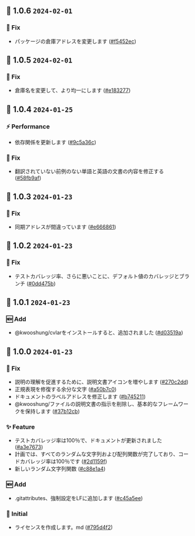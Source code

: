 ## 🎉 1.0.6 `2024-02-01`
### 🐛 Fix
- パッケージの倉庫アドレスを変更します ([#f5452ec](https://github.com/kwooshung/files/commit/f5452ec067a9dbea64170a84cabdd6230be9d6f5))

## 🎉 1.0.5 `2024-02-01`
### 🐛 Fix
- 倉庫名を変更して、より均一にします ([#e183277](https://github.com/kwooshung/files/commit/e183277123766a7fc18b1152e5ae4ed0a1eca83d))

## 🎉 1.0.4 `2024-01-25`
### ⚡ Performance
- 依存関係を更新します ([#9c5a36c](https://github.com/kwooshung/files/commit/9c5a36c03c5c3f434a41ff34f439d522a6b58422))
### 🐛 Fix
- 翻訳されていない前例のない単語と英語の文書の内容を修正する ([#58fb9af](https://github.com/kwooshung/files/commit/58fb9af2da4dab907abc56f2107bb95344fda8d8))

## 🎉 1.0.3 `2024-01-23`
### 🐛 Fix
- 同期アドレスが間違っています ([#e666861](https://github.com/kwooshung/files/commit/e6668611d81dc3799d4652ea6fc3bfd68cc017ef))

## 🎉 1.0.2 `2024-01-23`
### 🐛 Fix
- テストカバレッジ率、さらに悪いことに、デフォルト値のカバレッジとブランチ ([#0dd475b](https://github.com/kwooshung/files/commit/0dd475b0aa370cc584563fe7f35e2460e08a0e7b))

## 🎉 1.0.1 `2024-01-23`
### 🆕 Add
- @kwooshung/cvlarをインストールすると、追加されました ([#d03519a](https://github.com/kwooshung/files/commit/d03519a9b0ddd3df739b029e60d8aaf97fd71088))

## 🎉 1.0.0 `2024-01-23`
### 🐛 Fix
- 説明の理解を促進するために、説明文書アイコンを増やします ([#270c2dd](https://github.com/kwooshung/files/commit/270c2ddd9ed91a7ea7d2265020cc9dcb21f77b12))
- 正規表現を修復する余分な文字 ([#a50b7c0](https://github.com/kwooshung/files/commit/a50b7c07339b0084478c846b5fe675225442dfd0))
- ドキュメントのラベルアドレスを修正します ([#b745211](https://github.com/kwooshung/files/commit/b7452116b13812c6ac058228d875f124ff68df36))
- @kwooshung/ファイルの説明文書の指示を削除し、基本的なフレームワークを保持します ([#37b12cb](https://github.com/kwooshung/files/commit/37b12cb9edae4859f407a6f5c5a234df0445bf06))
### ✨ Feature
- テストカバレッジ率は100％で、ドキュメントが更新されました ([#a3e7673](https://github.com/kwooshung/files/commit/a3e767357675a2fc349510572ccaa52b72dad507))
- 計画では、すべてのランダムな文字列および配列関数が完了しており、コードカバレッジ率は100％です ([#2d1159f](https://github.com/kwooshung/files/commit/2d1159fc6f99ddd0769bc605a17c9269f271627e))
- 新しいランダム文字列関数 ([#c88e1a4](https://github.com/kwooshung/files/commit/c88e1a4e5511e913a6194df93b9e4c07a504813e))
### 🆕 Add
- .gitattributes、強制設定をLFに追加します ([#c45a5ee](https://github.com/kwooshung/files/commit/c45a5ee2722626b288c3088492f23fd9ef886452))
### 🍻 Initial
- ライセンスを作成します。md ([#795d4f2](https://github.com/kwooshung/files/commit/795d4f2ad6c17e7bcda8077242dc71464bfaee74))
